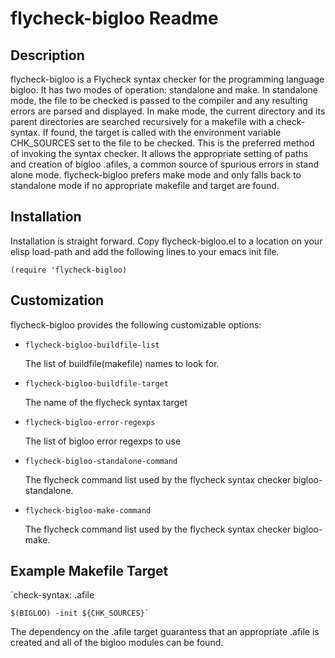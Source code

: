 # flycheck-bigloo Readme


## Description

flycheck-bigloo is a Flycheck syntax checker for the programming language bigloo. It has two modes of operation: standalone and make. In standalone mode, the file to be checked is passed to the compiler and any resulting errors are parsed and displayed. In make mode, the current directory and its parent directories are searched recursively for a makefile with a check-syntax. If found, the target is called with the environment variable CHK_SOURCES set to the file to be checked. This is the preferred method of invoking the syntax checker. It allows the appropriate setting of paths and creation of bigloo .afiles, a common source of spurious errors in stand alone mode. flycheck-bigloo prefers make mode and only falls back to standalone mode if no appropriate makefile and target are found.

## Installation
Installation is straight forward. Copy flycheck-bigloo.el to a location on your elisp load-path and add the following lines to your emacs init file.

`(require 'flycheck-bigloo)`

## Customization

flycheck-bigloo provides the following customizable options:

* `flycheck-bigloo-buildfile-list`

   The list of buildfile(makefile) names to look for.

* `flycheck-bigloo-buildfile-target`

   The name of the flycheck syntax target

* `flycheck-bigloo-error-regexps`

   The list of bigloo error regexps to use

* `flycheck-bigloo-standalone-command`

   The flycheck command list used by the flycheck syntax checker bigloo-standalone.

* `flycheck-bigloo-make-command`

   The flycheck command list used by the flycheck syntax checker bigloo-make.


## Example Makefile Target

`check-syntax: .afile

	$(BIGLOO) -init ${CHK_SOURCES}`

The dependency on the .afile target guarantess that an appropriate .afile is created and all of the bigloo modules can be found.
